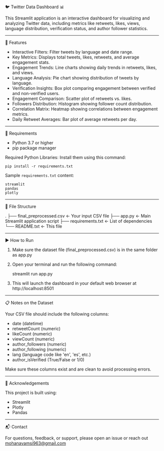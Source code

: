 🐦 Twitter Data Dashboard 📊

This Streamlit application is an interactive dashboard for visualizing and analyzing Twitter data, including metrics like retweets, likes, views, language distribution, verification status, and author follower statistics.

------------------------------------------------------------
🚀 Features

- Interactive Filters: Filter tweets by language and date range.
- Key Metrics: Displays total tweets, likes, retweets, and average engagement stats.
- Engagement Trends: Line charts showing daily trends in retweets, likes, and views.
- Language Analysis: Pie chart showing distribution of tweets by language.
- Verification Insights: Box plot comparing engagement between verified and non-verified users.
- Engagement Comparison: Scatter plot of retweets vs. likes.
- Followers Distribution: Histogram showing follower count distribution.
- Correlation Matrix: Heatmap showing correlations between engagement metrics.
- Daily Retweet Averages: Bar plot of average retweets per day.

------------------------------------------------------------
🧰 Requirements

- Python 3.7 or higher
- pip package manager

Required Python Libraries:
Install them using this command:

    pip install -r requirements.txt

Sample `requirements.txt` content:

    streamlit
    pandas
    plotly

------------------------------------------------------------
📁 File Structure

.
├── final_preprocessed.csv       <- Your input CSV file
├── app.py                       <- Main Streamlit application script
├── requirements.txt             <- List of dependencies
└── README.txt                   <- This file

------------------------------------------------------------
▶️ How to Run

1. Make sure the dataset file (final_preprocessed.csv) is in the same folder as app.py

2. Open your terminal and run the following command:

    streamlit run app.py

3. This will launch the dashboard in your default web browser at http://localhost:8501

------------------------------------------------------------
📋 Notes on the Dataset

Your CSV file should include the following columns:

- date (datetime)
- retweetCount (numeric)
- likeCount (numeric)
- viewCount (numeric)
- author_followers (numeric)
- author_following (numeric)
- lang (language code like 'en', 'es', etc.)
- author_isVerified (True/False or 1/0)

Make sure these columns exist and are clean to avoid processing errors.

------------------------------------------------------------
🙌 Acknowledgements

This project is built using:

- Streamlit
- Plotly
- Pandas

------------------------------------------------------------
📬 Contact

For questions, feedback, or support, please open an issue or reach out mohanavamsi963@gmail.com 
